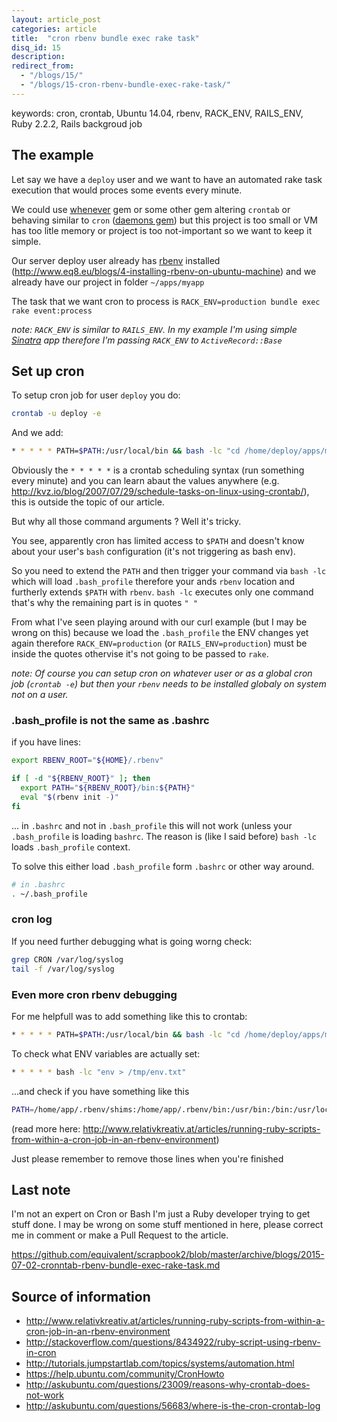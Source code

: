 ```yaml
---
layout: article_post
categories: article
title:  "cron rbenv bundle exec rake task"
disq_id: 15
description:
redirect_from:
  - "/blogs/15/"
  - "/blogs/15-cron-rbenv-bundle-exec-rake-task/"
---
```



keywords: cron, crontab, Ubuntu 14.04, rbenv, RACK_ENV, RAILS_ENV, Ruby
2.2.2, Rails backgroud job

## The example

Let say we have a `deploy` user and we want to have an automated rake task execution that would proces some events every minute.

We could use [whenever](https://github.com/javan/whenever) gem or some other gem altering `crontab` or behaving similar to `cron` ([daemons gem](https://github.com/thuehlinger/daemons)) but
this project is too small or VM has too litle memory or project is too not-important so we want to keep it simple.

Our server deploy user already has
[rbenv](https://github.com/sstephenson/rbenv) installed
(http://www.eq8.eu/blogs/4-installing-rbenv-on-ubuntu-machine) and we
already have our project in folder `~/apps/myapp`

The task that we want cron to process is `RACK_ENV=production bundle exec rake event:process`

*note: `RACK_ENV` is similar to `RAILS_ENV`. In my example I'm using
simple [Sinatra](http://www.sinatrarb.com/) app therefore I'm passing `RACK_ENV` to
`ActiveRecord::Base`*


## Set up cron

To setup cron job for user `deploy` you do:

```bash
crontab -u deploy -e
```

And we add:

```bash
* * * * * PATH=$PATH:/usr/local/bin && bash -lc "cd /home/deploy/apps/myapp && RACK_ENV=production bundle exec rake event:process"
```

Obviously the  `* * * * *` is a crontab scheduling syntax (run something every minute) and you can learn
abaut the values anywhere (e.g. <http://kvz.io/blog/2007/07/29/schedule-tasks-on-linux-using-crontab/>), this is outside the topic of our article.

But why all those command arguments ? Well it's tricky.

You see, apparently cron has limited access to `$PATH` and doesn't know
about your user's `bash` configuration (it's not triggering as bash
env).

So you need to extend the `PATH` and then trigger your command via `bash -lc` which will load `.bash_profile` therefore your ands `rbenv` location and furtherly extends `$PATH` with `rbenv`. `bash -lc` executes only one command that's why the remaining part is in quotes `" "`

From what I've seen playing around with our curl example  (but I may be wrong on this)  because we load the `.bash_profile` the ENV changes yet again therefore `RACK_ENV=production` (or `RAILS_ENV=production`) must be inside the quotes othervise it's not going to be passed to `rake`.

*note: Of course you can setup cron on whatever user or as a global cron job
(`crontab -e`) but then your `rbenv` needs to be installed globaly on
system not on a user.*

### .bash_profile is not the same as .bashrc

if you have lines:

```bash
export RBENV_ROOT="${HOME}/.rbenv"

if [ -d "${RBENV_ROOT}" ]; then
  export PATH="${RBENV_ROOT}/bin:${PATH}"
  eval "$(rbenv init -)"
fi
```

... in `.bashrc` and not in  `.bash_profile` this will not work (unless
your `.bash_profile` is loading `bashrc`. The reason is (like I said
before) `bash -lc` loads `.bash_profile` context.

To solve this either load `.bash_profile` form `.bashrc` or other way
around.

```bash
# in .bashrc
. ~/.bash_profile
```

### cron log

If you need further debugging what is going worng check:

```bash
grep CRON /var/log/syslog
tail -f /var/log/syslog
```

### Even more cron rbenv debugging

For me helpfull was to add something like this to crontab:

```bash
* * * * * PATH=$PATH:/usr/local/bin && bash -lc "cd /home/deploy/apps/myapp && RACK_ENV=production bundle exec rake event:process > /tmp/lets_figure_this_out.txt"
```

To check what ENV variables are actually set:

```bash
* * * * * bash -lc "env > /tmp/env.txt"
```

...and check if you have something like this

```bash
PATH=/home/app/.rbenv/shims:/home/app/.rbenv/bin:/usr/bin:/bin:/usr/local/sbin:/usr/sbin:/sbin:/home/app/bin
```

(read more here: <http://www.relativkreativ.at/articles/running-ruby-scripts-from-within-a-cron-job-in-an-rbenv-environment>)

Just please remember to remove those lines when you're finished


## Last note

I'm not an expert on Cron or Bash I'm just a Ruby developer trying to
get stuff done. I may be wrong on some stuff mentioned in here, please
correct me in comment or make a Pull Request to the article.

<https://github.com/equivalent/scrapbook2/blob/master/archive/blogs/2015-07-02-cronntab-rbenv-bundle-exec-rake-task.md>

## Source of information

* <http://www.relativkreativ.at/articles/running-ruby-scripts-from-within-a-cron-job-in-an-rbenv-environment>
* <http://stackoverflow.com/questions/8434922/ruby-script-using-rbenv-in-cron>
* <http://tutorials.jumpstartlab.com/topics/systems/automation.html>
* <https://help.ubuntu.com/community/CronHowto>
* <http://askubuntu.com/questions/23009/reasons-why-crontab-does-not-work>
* <http://askubuntu.com/questions/56683/where-is-the-cron-crontab-log>
